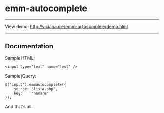 emm-autocomplete
=========
_____________
View demo: http://viciana.me/emm-autocomplete/demo.html
_____________

Documentation
-------------

Sample HTML:

    <input type="text" name="test" />


Sample jQuery:

    $('input').emmautocomplete({
		source: "lista.php",
		key:	"nombre"
	});

And that's all.